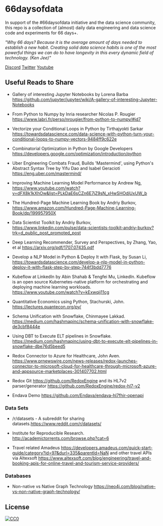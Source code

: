 # 66daysofdata

In support of the #66daysofdata initiative and the data science community, this repo is a collection of (almost) daily data engineering and data science code and experiments for 66 days+.  

*"Why 66 days?  Because it is the average amount of days needed to establish a new habit. Creating solid data science habits is one of the most powerful things we can do to have longevity in this every dynamic field of technology. (Ken Jee)"*


[Discord](https://discord.com/invite/VXSUJYJ)
[Twitter](https://twitter.com/KenJee_DS/status/1299734773456203777)
[Youtube](https://www.youtube.com/watch?v=uXLnbdHMf8w)


## Useful Reads to Share ##

- Gallery of interesting Jupyter Notebooks by Lorena Barba https://github.com/jupyter/jupyter/wiki/A-gallery-of-interesting-Jupyter-Notebooks

- From Python to Numpy by Inria researcher Nicolas P. Rougier https://www.labri.fr/perso/nrougier/from-python-to-numpy/#id7

- Vectorize your Conditional Loops in Python by Tirthajyokti Sarkar https://towardsdatascience.com/data-science-with-python-turn-your-conditional-loops-to-numpy-vectors-9484ff9c622e

- Combinatorial Optimization in Python by Google Developers https://developers.google.com/optimization/introduction/python

- Uber Engineering Combats Fraud, Builds 'Mastermind', using Python's Abstract Syntax Tree by Yifu Dao and Isabel Geracioti https://eng.uber.com/mastermind/  

- Improving Machine Learning Model Performance by Andrew Ng, https://www.youtube.com/watch?v=dFX8k1kXhOw&list=PLkDaE6sCZn6E7jZ9sN_xHwSHOdjUxUW_b

- The Hundred-Page Machine Learning Book by Andriy Burkov, https://www.amazon.com/Hundred-Page-Machine-Learning-Book/dp/199957950X

- Data Scientist Toolkit by Andriy Burkov, https://www.linkedin.com/pulse/data-scientists-toolkit-andriy-burkov?trk=d_public_post_promoted_post

- Deep Learning Recommender, Survey and Perspectives, by Zhang, Yao, et al https://arxiv.org/pdf/1707.07435.pdf

- Develop a NLP Model in Python & Deploy It with Flask, by Susan Li, https://towardsdatascience.com/develop-a-nlp-model-in-python-deploy-it-with-flask-step-by-step-744f3bdd7776

- Kubeflow at LinkedIn by Abin Shahab & Tengfei Mu, LinkedIn. Kubeflow is an open source Kubernetes-native platform for orchestrating and deploying machine learning workloads. https://www.youtube.com/watch?v=kExwqij11cg

- Quantitative Economics using Python, Stachurski, John. https://lectures.quantecon.org/py/

- Schema Unification with Snowflake, Chinmayee Lakkad. https://medium.com/hashmapinc/schema-unification-with-snowflake-de3cbf8444e

- Using DBT to Execute ELT pipelines in Snowflake. https://medium.com/hashmapinc/using-dbt-to-execute-elt-pipelines-in-snowflake-dbe76d5beed5

- Redox Connector to Azure for Healthcare, John Aven. https://www.prnewswire.com/news-releases/redox-launches-connector-to-microsoft-cloud-for-healthcare-through-microsoft-azure-and-appsource-marketplaces-301407702.html

- Redox Git https://github.com/RedoxEngine and its HL7v2 parser/generator https://github.com/RedoxEngine/redox-hl7-v2 

- Endava Demo https://github.com/Endava/endava-hl7fhir-openapi

### Data Sets

- /r/datasets - A subreddit for sharing datasets.https://www.reddit.com/r/datasets/

- Institute for Reproducible Research. http://academictorrents.com/browse.php?cat=6 

- Travel related Amadeus https://developers.amadeus.com/quick-start-guide/category?id=97&durl=335&parentId=NaN and other travel APIs via Altexsoft https://www.altexsoft.com/blog/engineering/travel-and-booking-apis-for-online-travel-and-tourism-service-providers/

### Databases

- Non-native vs Native Graph Technology https://neo4j.com/blog/native-vs-non-native-graph-technology/

## License

[![CC0](https://i.creativecommons.org/p/zero/1.0/88x31.png)](https://creativecommons.org/publicdomain/zero/1.0/)

